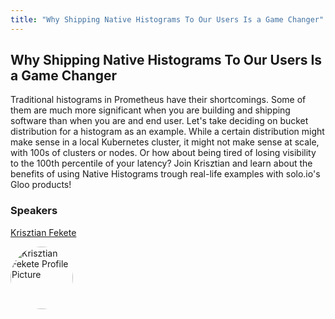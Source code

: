 ```yaml
---
title: "Why Shipping Native Histograms To Our Users Is a Game Changer"
---
```


## Why Shipping Native Histograms To Our Users Is a Game Changer

Traditional histograms in Prometheus have their shortcomings. Some of them are much more significant when you are building and shipping software than when you are and end user. Let's take deciding on bucket distribution for a histogram as an example. While a certain distribution might make sense in a local Kubernetes cluster, it might not make sense at scale, with 100s of  clusters or nodes. Or how about being tired of losing visibility to the 100th percentile of your latency? Join Krisztian and learn about the benefits of using Native Histograms trough real-life examples with solo.io's Gloo products!

### Speakers
[Krisztian Fekete](../../speakers/krisztian-fekete)

<img src="https://sessionize.com/image/a5aa-400o400o1-TC4DuXXv1treN3Pv4BsYSN.jpg" style="width: 100px; border-radius: 50%" alt="Krisztian Fekete Profile Picture"/>

